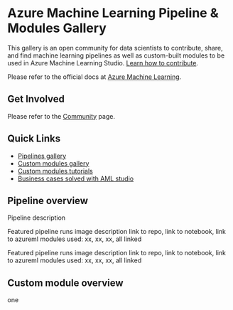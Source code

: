 # Azure Machine Learning Pipeline & Modules Gallery
This gallery is an open community for data scientists to contribute, share, and find machine learning pipelines as well as custom-built modules to be used in Azure Machine Learning Studio. [Learn how to contribute](http://go.microsoft.com/fwlink/?LinkID=524862&clcid=0x409e).

Please refer to the official docs at [Azure Machine Learning](http://help.doc).

## Get Involved
Please refer to the [Community](https://www.kubeflow.org/docs/about/community/) page.

## Quick Links
* [Pipelines gallery](https://k8s-testgrid.appspot.com/sig-big-data)
* [Custom modules gallery](https://prow.k8s.io/?repo=kubeflow%2Fkubeflow)
* [Custom modules tutorials](https://k8s-gubernator.appspot.com/pr)
* [Business cases solved with AML studio](http://testing-argo.kubeflow.org)

## Pipeline overview
Pipeline description

Featured pipeline runs
image
description
link to repo, link to notebook, link to azureml
modules used: xx, xx, xx, all linked

Featured pipeline runs
image
description
link to repo, link to notebook, link to azureml
modules used: xx, xx, xx, all linked


## Custom module overview
one 





